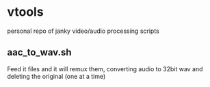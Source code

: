 # vtools
personal repo of janky video/audio processing scripts

## aac_to_wav.sh

Feed it files and it will remux them, converting audio to 32bit wav and deleting the original (one at a time)

